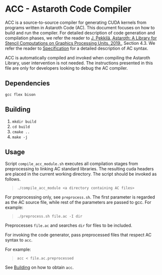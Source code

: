 # ACC - Astaroth Code Compiler

ACC is a source-to-source compiler for generating CUDA kernels from programs written in Astaroth Code (AC). This document focuses on how to build and run the compiler. For detailed description of code generation and compilation phases, we refer the reader to [J. Pekkilä, Astaroth: A Library for Stencil Computations on Graphics Processing Units. 2019.](http://urn.fi/URN:NBN:fi:aalto-201906233993), Section 4.3. We refer the reader to [Specification](doc/Astaroth_API_specification_and_user_manual/API_specification_and_user_manual.md) for a detailed description of AC syntax. 

ACC is automatically compiled and invoked when compiling the Astaroth Library, user intervention is not needed. The instructions presented in this file are only for developers looking to debug the AC compiler.

## Dependencies

`gcc flex bison`

## Building

1. `mkdir build`
2. `cd build`
3. `cmake ..`
4. `make -j`

## Usage

Script `compile_acc_module.sh` executes all compilation stages from preprocessing to linking AC standard libraries. The resulting cuda headers are placed in the current working directory. The script should be invoked as follows.

> `./compile_acc_module <a directory containing AC files>`

For preprocessing only, see `preprocess.sh`. The first parameter is regarded as the AC source file, while rest of the parameters are passed to gcc. For example:

> `./preprocess.sh file.ac -I dir` 

Preprocesses `file.ac` and searches `dir` for files to be included.

For invoking the code generator, pass preprocessed files that respect AC syntax to `acc`. 

For example:
> `acc < file.ac.preprocessed`

See [Building](#markdown-header-building) on how to obtain `acc`.

